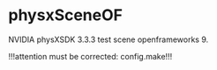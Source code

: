 # physxSceneOF

NVIDIA physXSDK 3.3.3 test scene openframeworks 9.

!!!attention must be corrected: config.make!!!
